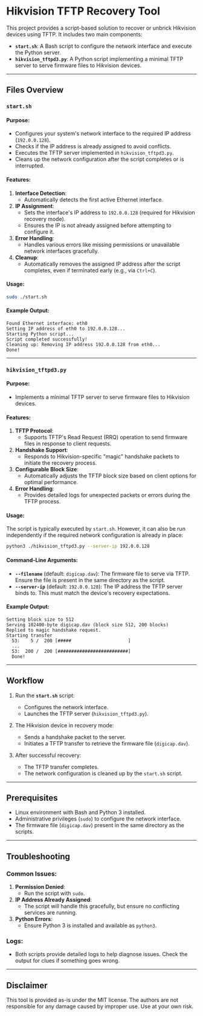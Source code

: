 # Hikvision TFTP Recovery Tool

This project provides a script-based solution to recover or unbrick Hikvision devices using TFTP. It includes two main components:  
- **`start.sh`**: A Bash script to configure the network interface and execute the Python server.  
- **`hikvision_tftpd3.py`**: A Python script implementing a minimal TFTP server to serve firmware files to Hikvision devices.

---

## Files Overview

### `start.sh`

#### Purpose:
- Configures your system's network interface to the required IP address (`192.0.0.128`).
- Checks if the IP address is already assigned to avoid conflicts.
- Executes the TFTP server implemented in `hikvision_tftpd3.py`.
- Cleans up the network configuration after the script completes or is interrupted.

#### Features:
1. **Interface Detection**:
   - Automatically detects the first active Ethernet interface.
2. **IP Assignment**:
   - Sets the interface's IP address to `192.0.0.128` (required for Hikvision recovery mode).
   - Ensures the IP is not already assigned before attempting to configure it.
3. **Error Handling**:
   - Handles various errors like missing permissions or unavailable network interfaces gracefully.
4. **Cleanup**:
   - Automatically removes the assigned IP address after the script completes, even if terminated early (e.g., via `Ctrl+C`).

#### Usage:
```bash
sudo ./start.sh
```

#### Example Output:
```
Found Ethernet interface: eth0
Setting IP address of eth0 to 192.0.0.128...
Starting Python script...
Script completed successfully!
Cleaning up: Removing IP address 192.0.0.128 from eth0...
Done!
```

---

### `hikvision_tftpd3.py`

#### Purpose:
- Implements a minimal TFTP server to serve firmware files to Hikvision devices.

#### Features:
1. **TFTP Protocol**:
   - Supports TFTP's Read Request (RRQ) operation to send firmware files in response to client requests.
2. **Handshake Support**:
   - Responds to Hikvision-specific "magic" handshake packets to initiate the recovery process.
3. **Configurable Block Size**:
   - Automatically adjusts the TFTP block size based on client options for optimal performance.
4. **Error Handling**:
   - Provides detailed logs for unexpected packets or errors during the TFTP process.

#### Usage:
The script is typically executed by `start.sh`. However, it can also be run independently if the required network configuration is already in place:
```bash
python3 ./hikvision_tftpd3.py --server-ip 192.0.0.128
```

#### Command-Line Arguments:
- **`--filename`** (default: `digicap.dav`):
  The firmware file to serve via TFTP. Ensure the file is present in the same directory as the script.
- **`--server-ip`** (default: `192.0.0.128`):
  The IP address the TFTP server binds to. This must match the device's recovery expectations.

#### Example Output:
```
Setting block size to 512
Serving 102400-byte digicap.dav (block size 512, 200 blocks)
Replied to magic handshake request.
Starting transfer
  53:    5 /  200 [#####                     ]
  ...
  53:  200 /  200 [##########################]
  Done!
```

---

## Workflow

1. Run the **`start.sh`** script:
   - Configures the network interface.
   - Launches the TFTP server (`hikvision_tftpd3.py`).

2. The Hikvision device in recovery mode:
   - Sends a handshake packet to the server.
   - Initiates a TFTP transfer to retrieve the firmware file (`digicap.dav`).

3. After successful recovery:
   - The TFTP transfer completes.
   - The network configuration is cleaned up by the `start.sh` script.

---

## Prerequisites

- Linux environment with Bash and Python 3 installed.
- Administrative privileges (`sudo`) to configure the network interface.
- The firmware file (`digicap.dav`) present in the same directory as the scripts.

---

## Troubleshooting

### Common Issues:
1. **Permission Denied**:
   - Run the script with `sudo`.
2. **IP Address Already Assigned**:
   - The script will handle this gracefully, but ensure no conflicting services are running.
3. **Python Errors**:
   - Ensure Python 3 is installed and available as `python3`.

### Logs:
- Both scripts provide detailed logs to help diagnose issues. Check the output for clues if something goes wrong.

---

## Disclaimer

This tool is provided as-is under the MIT license. The authors are not responsible for any damage caused by improper use. Use at your own risk.
